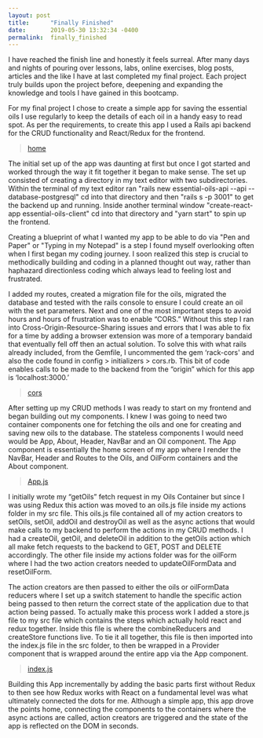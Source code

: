 ```yaml
---
layout: post
title:      "Finally Finished"
date:       2019-05-30 13:32:34 -0400
permalink:  finally_finished
---
```



I have reached the finish line and honestly it feels surreal.  After many days and nights of pouring over lessons, labs, online exercises, blog posts, articles and the like I have at last completed my final project.  Each project truly builds upon the project before, deepening and expanding the knowledge and tools I have gained in this bootcamp.  

For my final project I chose to create a simple app for saving the essential oils I use regularly to keep the details of each oil in a handy easy to read spot.  As per the requirements, to create this app I used a Rails api backend for the CRUD functionality and React/Redux for the frontend.

<blockquote class="imgur-embed-pub" lang="en" data-id="a/OteFJPO"><a href="//imgur.com/OteFJPO">home</a></blockquote><script async src="//s.imgur.com/min/embed.js" charset="utf-8"></script>

The initial set up of the app was daunting at first but once I got started and worked through the way it fit together it began to make sense.  The set up consisted of creating a directory in my text editor with two subdirectories.  Within the terminal of my text editor ran "rails new essential-oils-api --api --database-postgresql" cd into that directory and then "rails s -p 3001" to get the backend up and running.  Inside another terminal window "create-react-app essential-oils-client" cd into that directory and "yarn start" to spin up the frontend.  

Creating a blueprint of what I wanted my app to be able to do via "Pen and Paper" or "Typing in my Notepad" is a step I found myself overlooking often when I first began my coding journey.  I soon realized this step is crucial to methodically building and coding in a planned thought out way, rather than haphazard directionless coding which always lead to feeling lost and frustrated. 

I added my routes, created a migration file for the oils, migrated the database and tested with the rails console to ensure I could create an oil with the set parameters.  Next and one of the most important steps to avoid hours and hours of frustration was to enable “CORS.”  Without this step I ran into Cross-Origin-Resource-Sharing issues and errors that I was able to fix for a time by adding a browser extension was more of a temporary bandaid that eventually fell off then an actual solution.  To solve this with what rails already included, from the Gemfile, I uncommented the gem ‘rack-cors' and also the code found in config > initializers > cors.rb.  This bit of code enables calls to be made to the backend from the “origin” which for this app is ‘localhost:3000.’

<blockquote class="imgur-embed-pub" lang="en" data-id="a/hmrFv3O"><a href="//imgur.com/hmrFv3O">cors</a></blockquote><script async src="//s.imgur.com/min/embed.js" charset="utf-8"></script>

After setting up my CRUD methods I was ready to start on my frontend and began building out my components.  I knew I was going to need two container components one for fetching the oils and one for creating and saving new oils to the database.  The stateless components I would need would be App, About, Header, NavBar and an Oil component.  The App component is essentially the home screen of my app where I render the NavBar, Header and Routes to the Oils, and OilForm containers and the About component.

<blockquote class="imgur-embed-pub" lang="en" data-id="a/NKXLvc1"><a href="//imgur.com/NKXLvc1">App.js</a></blockquote><script async src="//s.imgur.com/min/embed.js" charset="utf-8"></script>
I initially wrote my “getOils” fetch request in my Oils Container but since I was using Redux this action was moved to an oils.js file inside my actions folder in my src file.  This oils.js file contained all of my action creators to setOils, setOil, addOil and destroyOil as well as the async actions that would make calls to my backend to perform the actions in my CRUD methods.  I had a createOil, getOil, and deleteOil in addition to the getOils action which all make fetch requests to the backend to GET, POST and DELETE accordingly.  The other file inside my actions folder was for the oilForm where I had the two action creators needed to updateOilFormData and resetOilForm.

The action creators are then passed to either the oils or oilFormData reducers where I set up a switch statement to handle the specific action being passed to then return the correct state of the application due to that action being passed.  To actually make this process work I added a store.js file to my src file which contains the steps which actually hold react and redux together.  Inside this file is where the combineReducers and createStore functions live.  To tie it all together, this file is then imported into the index.js file in the src folder, to then be wrapped in a Provider component that is wrapped around the entire app via the App component.

<blockquote class="imgur-embed-pub" lang="en" data-id="a/vxfxeqq"><a href="//imgur.com/vxfxeqq">index.js</a></blockquote><script async src="//s.imgur.com/min/embed.js" charset="utf-8"></script>

Building this App incrementally by adding the basic parts first without Redux to then see how Redux works with React on a fundamental level was what ultimately connected the dots for me.  Although a simple app, this app drove the points home, connecting the components to the containers where the async actions are called, action creators are triggered and the state of the app is reflected on the DOM in seconds.
